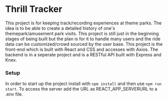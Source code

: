 # Thrill Tracker

This project is for keeping track/recording experiences at theme parks. The idea is to be able to create a detailed history of one's themepark/amusement park visits. This project is still just in the beginning stages of being built but the plan is for it to handle many users and the ride data can be customized/crowd sourced by the user base. This project is the front-end which is built with React and CSS and accesses with Axios. The backend is in a seperate project and is a RESTful API built with Express and Knex.

### Setup

In order to start up the project install with `npm install` and then use `npm run start`. To access the server add the URL as REACT_APP_SERVERURL to a .env file.
